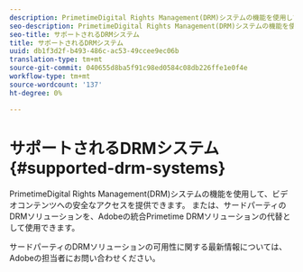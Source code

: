 ```yaml
---
description: PrimetimeDigital Rights Management(DRM)システムの機能を使用して、ビデオコンテンツへの安全なアクセスを提供できます。 または、サードパーティのDRMソリューションを、Adobeの統合Primetime DRMソリューションの代替として使用できます。
seo-description: PrimetimeDigital Rights Management(DRM)システムの機能を使用して、ビデオコンテンツへの安全なアクセスを提供できます。 または、サードパーティのDRMソリューションを、Adobeの統合Primetime DRMソリューションの代替として使用できます。
seo-title: サポートされるDRMシステム
title: サポートされるDRMシステム
uuid: db1f3d2f-b493-486c-ac53-49ccee9ec06b
translation-type: tm+mt
source-git-commit: 040655d8ba5f91c98ed0584c08db226ffe1e0f4e
workflow-type: tm+mt
source-wordcount: '137'
ht-degree: 0%

---
```



# サポートされるDRMシステム{#supported-drm-systems}

PrimetimeDigital Rights Management(DRM)システムの機能を使用して、ビデオコンテンツへの安全なアクセスを提供できます。 または、サードパーティのDRMソリューションを、Adobeの統合Primetime DRMソリューションの代替として使用できます。

サードパーティのDRMソリューションの可用性に関する最新情報については、Adobeの担当者にお問い合わせください。
